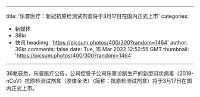
---
title: '乐普医疗：新冠抗原检测试剂盒将于3月17日在国内正式上市'
categories: 
 - 新媒体
 - 36kr
 - 快讯
headimg: 'https://picsum.photos/400/300?random=1464'
author: 36kr
comments: false
date: Tue, 15 Mar 2022 12:52:55 GMT
thumbnail: 'https://picsum.photos/400/300?random=1464'
---

<div>   
36氪获悉，乐普医疗公告，公司控股子公司乐普诊断生产的新型冠状病毒（2019-nCoV）抗原检测试剂盒（胶体金法）（简称：抗原检测试剂盒）将于3月17日在国内正式上市。  
</div>
            